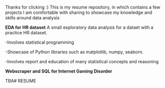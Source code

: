Thanks for clicking :) This is my resume repository, in which contains a few projects I am comfortable with sharing to showcase my knowledge and skills around data analysis

__EDA for HR dataset__
A small exploratory data analysis for a dataet with a practice HR dataset.

-Involves statistical programming

-Showcase of Python libraries such as matplotlib, numpy, seaborn.

-Involves report and education of many statistical concepts and reasoning

__Webscraper and SQL for Internet Gaming Disorder__

TBA# RESUME

